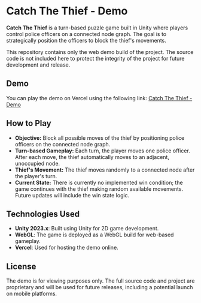 # Catch The Thief - Demo

**Catch The Thief** is a turn-based puzzle game built in Unity where players control police officers on a connected node graph. The goal is to strategically position the officers to block the thief's movements.

This repository contains only the web demo build of the project. The source code is not included here to protect the integrity of the project for future development and release.

## Demo

You can play the demo on Vercel using the following link: [Catch The Thief - Demo](https://catch-the-thief-demo.vercel.app)

## How to Play

- **Objective:** Block all possible moves of the thief by positioning police officers on the connected node graph.
- **Turn-based Gameplay:** Each turn, the player moves one police officer. After each move, the thief automatically moves to an adjacent, unoccupied node.
- **Thief's Movement:** The thief moves randomly to a connected node after the player's turn.
- **Current State:** There is currently no implemented win condition; the game continues with the thief making random available movements. Future updates will include the win state logic.

## Technologies Used

- **Unity 2023.x**: Built using Unity for 2D game development.
- **WebGL**: The game is deployed as a WebGL build for web-based gameplay.
- **Vercel**: Used for hosting the demo online.

## License

The demo is for viewing purposes only. The full source code and project are proprietary and will be used for future releases, including a potential launch on mobile platforms.